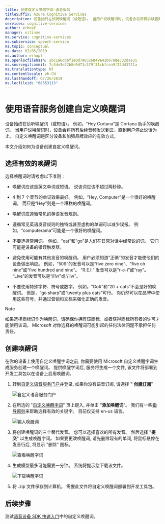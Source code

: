 ```yaml
---
title: 创建自定义唤醒字词-语音服务
titleSuffix: Azure Cognitive Services
description: 设备始终在侦听唤醒词（或短语）。 当用户说唤醒词时，设备会将所有后续音频发送到云，直到用户停止说话为止。 自定义唤醒词是区分设备和加强品牌效应的有效方式。
services: cognitive-services
author: erhopf
manager: nitinme
ms.service: cognitive-services
ms.subservice: speech-service
ms.topic: conceptual
ms.date: 07/05/2019
ms.author: erhopf
ms.openlocfilehash: 2bc1a6cbbf1e0d790326849a41b0788e332daa31
ms.sourcegitcommit: 7c4de3e22b8e9d71c579f31cbfcea9f22d43721a
ms.translationtype: MT
ms.contentlocale: zh-CN
ms.lasthandoff: 07/26/2019
ms.locfileid: "68553113"
---
```

# <a name="create-a-custom-wake-word-by-using-the-speech-service"></a>使用语音服务创建自定义唤醒词

设备始终在侦听唤醒词（或短语）。 例如，“Hey Cortana”是 Cortana 助手的唤醒词。 当用户说唤醒词时，设备会将所有后续音频发送到云，直到用户停止说话为止。 自定义唤醒词是区分设备和加强品牌效应的有效方式。

本文介绍如何为设备创建自定义唤醒词。

## <a name="choose-an-effective-wake-word"></a>选择有效的唤醒词

选择唤醒词时请考虑以下准则：

* 唤醒词应该是英文单词或短语。 说该词应该不超过两秒钟。

* 4 到 7 个音节的单词效果最好。 例如，“Hey, Computer”是一个很好的唤醒词， 而只是“Hey”则是一个糟糕的唤醒词。

* 唤醒词应遵循常见的英语发音规则。

* 遵循常见英语发音规则的独特或甚至虚构的单词可以减少误报。 例如，“computerama”可能是一个很好的唤醒词。

* 不要选择常用词。 例如，“eat”和“go”是人们在日常对话中经常说的词。 它们可能是设备的错误触发器。

* 避免使用可能有其他发音的唤醒词。 用户必须知道“正确”的发音才能使他们的设备做出响应。 例如，“509”的发音可以是“five zero nine”、“five oh nine”或“five hundred and nine”。 “R.E.I.” 发音可以是“r-e-i”或“ray”。 “Live”的发音可以是“/līv/”或“/liv/”。

* 不要使用特殊字符、符号或数字。 例如，“Go#”和“20 + cats”不会是好的唤醒词。 但是，“go sharp”或“twenty plus cats”可行。 你仍然可以在品牌中使用这些符号，并通过营销和文档来强化正确的发音。

> [!NOTE]
> 如果选择商标词作为唤醒词，请确保你拥有该商标，或者获得商标所有者的许可才能使用该词。 Microsoft 对你选择的唤醒词可能引起的任何法律问题不承担任何责任。

## <a name="create-your-wake-word"></a>创建唤醒词

在你的设备上使用自定义唤醒字词之前, 你需要使用 Microsoft 自定义唤醒字词生成服务创建一个唤醒词。 提供唤醒字词后, 服务将生成一个文件, 该文件将部署到开发工具包以在设备上启用唤醒词。

1. 转到[自定义语音服务门户](https://aka.ms/sdsdk-speechportal)并登录, 如果你没有语音订阅, 请选择 **"** [**创建订阅**](https://go.microsoft.com/fwlink/?linkid=2086754)"

    ![自定义语音服务门户](media/speech-devices-sdk/wake-word-4.png)

1. 在所选的 "[自定义唤醒字词](https://aka.ms/sdsdk-wakewordportal)" 页上键入, 并单击 "**添加唤醒词**"。 我们有一些[指导原则](#choose-an-effective-wake-word)来帮助选择有效的关键字。 目前仅支持 en-us 语言。

    ![输入唤醒词](media/speech-devices-sdk/wake-word-5.png)

1. 将创建唤醒词的三个替代发音。 您可以选择喜欢的所有发音。 然后选择 "**提交**" 以生成唤醒字词。 如果要更改唤醒词, 请先删除现有的单词, 将鼠标悬停在发音行后, 将显示 "删除" 图标。

    ![查看唤醒字词](media/speech-devices-sdk/wake-word-6.png)

1. 生成模型最多可能需要一分钟。 系统将提示您下载该文件。

    ![下载唤醒字词](media/speech-devices-sdk/wake-word-7.png)

1. 将 .zip 文件保存到计算机。 需要此文件将自定义唤醒词部署到开发工具包。

## <a name="next-steps"></a>后续步骤

测试[语音设备 SDK 快速入门](https://aka.ms/sdsdk-quickstart)中的自定义唤醒词。
